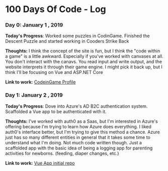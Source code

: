 # 100 Days Of Code - Log

### Day 0: January 1 , 2019 

**Today's Progress**: Worked some puzzles in CodinGame. Finished the Descent Puzzle and started working in Cooders Strike Back

**Thoughts:** I think the concept of the site is fun, but I think the "code within a game" is a little awkward. Especially if you've worked with canvases at all. You don't interact with the canavs. You read input and write output, and the website interprets it through their game engine. I might pick it back up, but I think I'll be focusing on Vue and ASP.NET Core

**Link to work:** [CodeinGame Profile](https://www.codingame.com/profile/ca39e42ddf1ebb943c9a4199a73f3ef51269891)


### Day 1: January 2 , 2019 

**Today's Progress**: Dove into Azure's AD B2C authentication system. Scaffolded a Vue app to be authenticated with it.

**Thoughts:** I've worked with auth0 as a Saas, but I'm interested in Azure's offering because I'm trying to learn how Azure does everything. I liked auth0's interface better, but I'm trying to give this method a chance. Azure just has so many different entities in general that it takes some time to understand what I'm doing. Not much code written though. Just a scaffolded app with the basic idea of being a logging app for parenting activities for newborns. (feeding, diaper changes, etc.)

**Link to work:** [Vue App initial repo](https://github.com/Basaingeal/parenting-app-client)